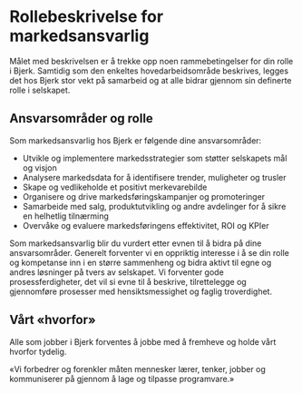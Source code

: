# Rollebeskrivelse for markedsansvarlig

Målet med beskrivelsen er å trekke opp noen rammebetingelser for din rolle i
Bjerk. Samtidig som den enkeltes hovedarbeidsområde beskrives, legges det hos
Bjerk stor vekt på samarbeid og at alle bidrar gjennom sin definerte rolle i
selskapet.

## Ansvarsområder og rolle

Som markedsansvarlig hos Bjerk er følgende dine ansvarsområder:

- Utvikle og implementere markedsstrategier som støtter selskapets mål og visjon
- Analysere markedsdata for å identifisere trender, muligheter og trusler
- Skape og vedlikeholde et positivt merkevarebilde
- Organisere og drive markedsføringskampanjer og promoteringer
- Samarbeide med salg, produktutvikling og andre avdelinger for å sikre en
  helhetlig tilnærming
- Overvåke og evaluere markedsføringens effektivitet, ROI og KPIer

Som markedsansvarlig blir du vurdert etter evnen til å bidra på dine
ansvarsområder. Generelt forventer vi en oppriktig interesse i å se din rolle og
kompetanse inn i en større sammenheng og bidra aktivt til egne og andres
løsninger på tvers av selskapet. Vi forventer gode prosessferdigheter, det vil
si evne til å beskrive, tilrettelegge og gjennomføre prosesser med
hensiktsmessighet og faglig troverdighet.

## Vårt «hvorfor»

Alle som jobber i Bjerk forventes å jobbe med å fremheve og holde vårt hvorfor
tydelig.

«Vi forbedrer og forenkler måten mennesker lærer, tenker, jobber og kommuniserer
på gjennom å lage og tilpasse programvare.»

